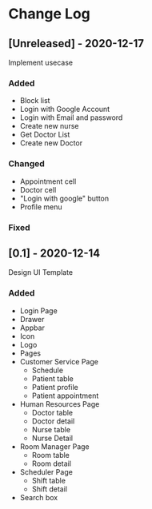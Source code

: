 # Change Log

## [Unreleased] - 2020-12-17

Implement usecase

### Added

- Block list
- Login with Google Account
- Login with Email and password
- Create new nurse
- Get Doctor List
- Create new Doctor

### Changed

- Appointment cell
- Doctor cell
- "Login with google" button
- Profile menu

### Fixed

## [0.1] - 2020-12-14

Design UI Template

### Added

- Login Page
- Drawer
- Appbar
- Icon
- Logo
- Pages
- Customer Service Page
  - Schedule
  - Patient table
  - Patient profile
  - Patient appointment
- Human Resources Page
  - Doctor table
  - Doctor detail
  - Nurse table
  - Nurse Detail
- Room Manager Page
  - Room table
  - Room detail
- Scheduler Page
  - Shift table
  - Shift detail
- Search box
